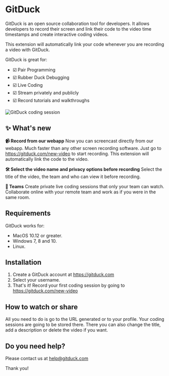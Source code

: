 # GitDuck

GitDuck is an open source collaboration tool for developers. It allows developers to record their screen and link their code to the video time timestamps and create interactive coding videos.

This extension will automatically link your code whenever you are recording a video with GitDuck.

GitDuck is great for:
* ☑️ Pair Programming
* ☑️ Rubber Duck Debugging
* ☑️ Live Coding
* ☑️ Stream privately and publicly
* ☑️ Record tutorials and walkthroughs


![GitDuck coding session](https://storage.googleapis.com/gitduck/img/gitduck-preview-watch.gif)


## ✨ What's new 

**📹 Record from our webapp**
Now you can screencast directly from our webapp. Much faster than any other screen recording software. Just go to https://gitduck.com/new-video to start recording. This extension will automatically link the code to the video.

**🛠 Select the video name and privacy options before recording**
Select the title of the video, the team and who can view it before recording.

**🏀 Teams**
Create private live coding sessions that only your team can watch. Collaborate online with your remote team and work as if you were in the same room.



## Requirements

GitDuck works for: 
* MacOS 10.12 or greater.
* Windows 7, 8 and 10.
* Linux.



## Installation

1. Create a GitDuck account at https://gitduck.com
2. Select your username.
3. That's it! Record your first coding session by going to https://gitduck.com/new-video



## How to watch or share

All you need to do is go to the URL generated or to your profile. Your coding sessions are going to be stored there.
There you can also change the title, add a description or delete the video if you want.



## Do you need help?

Please contact us at help@gitduck.com

Thank you!
